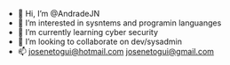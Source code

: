 - 👋 Hi, I’m @AndradeJN
- 👀 I’m interested in sysntems and programin languanges
- 🌱 I’m currently learning cyber security
- 💞️ I’m looking to collaborate on dev/sysadmin
- 📫 josenetogui@hotmail.com josenetogui@gmail.com

